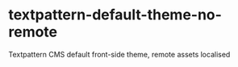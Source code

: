 # textpattern-default-theme-no-remote
Textpattern CMS default front-side theme, remote assets localised
